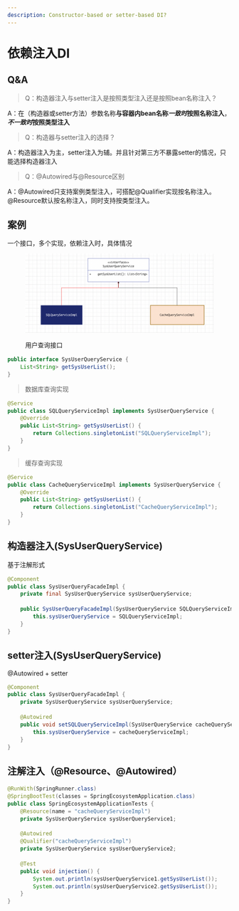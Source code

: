 ```yaml
---
description: Constructor-based or setter-based DI?
---
```


# 依赖注入DI

##

## Q\&A

> Q：构造器注入与setter注入是按照类型注入还是按照bean名称注入？

A：在（构造器或setter方法）参数名称**与容器内bean名称**_**一致时**_**按照名称注入**，_**不一致时**_**按照类型注入**

> Q：构造器与setter注入的选择？

A：构造器注入为主，setter注入为辅。并且针对第三方不暴露setter的情况，只能选择构造器注入

> Q：@Autowired与@Resource区别

A：@Autowired只支持案例类型注入，可搭配@Qualifier实现按名称注入。@Resource默认按名称注入，同时支持按类型注入。

## 案例

一个接口，多个实现，依赖注入时，具体情况

<figure><img src="../.gitbook/assets/image (8).png" alt=""><figcaption><p>用户查询接口</p></figcaption></figure>

```java
public interface SysUserQueryService {
    List<String> getSysUserList();
}
```

> 数据库查询实现

```java
@Service
public class SQLQueryServiceImpl implements SysUserQueryService {
    @Override
    public List<String> getSysUserList() {
        return Collections.singletonList("SQLQueryServiceImpl");
    }
}
```

> 缓存查询实现

```java
@Service
public class CacheQueryServiceImpl implements SysUserQueryService {
    @Override
    public List<String> getSysUserList() {
        return Collections.singletonList("CacheQueryServiceImpl");
    }
}
```

## 构造器注入(SysUserQueryService)

基于注解形式

```java
@Component
public class SysUserQueryFacadeImpl {
    private final SysUserQueryService sysUserQueryService;

    public SysUserQueryFacadeImpl(SysUserQueryService SQLQueryServiceImpl) {
        this.sysUserQueryService = SQLQueryServiceImpl;
    }
}
```

## setter注入(SysUserQueryService)

@Autowired + setter

```java
@Component
public class SysUserQueryFacadeImpl {
    private SysUserQueryService sysUserQueryService;

    @Autowired
    public void setSQLQueryServiceImpl(SysUserQueryService cacheQueryServiceImpl) {
        this.sysUserQueryService = cacheQueryServiceImpl;
    }
}
```

## 注解注入（@Resource、@Autowired）

```java
@RunWith(SpringRunner.class)
@SpringBootTest(classes = SpringEcosystemApplication.class)
public class SpringEcosystemApplicationTests {
    @Resource(name = "cacheQueryServiceImpl")
    private SysUserQueryService sysUserQueryService1;

    @Autowired
    @Qualifier("cacheQueryServiceImpl")
    private SysUserQueryService sysUserQueryService2;

    @Test
    public void injection() {
        System.out.println(sysUserQueryService1.getSysUserList());
        System.out.println(sysUserQueryService2.getSysUserList());
    }
}
```
